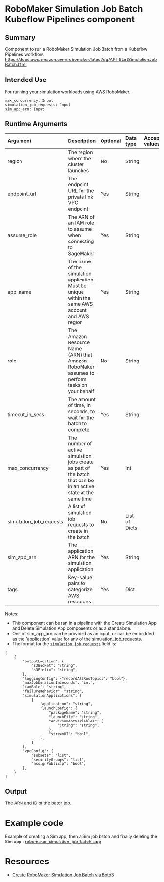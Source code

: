 # RoboMaker Simulation Job Batch Kubeflow Pipelines component

## Summary

Component to run a RoboMaker Simulation Job Batch from a Kubeflow Pipelines workflow.
https://docs.aws.amazon.com/robomaker/latest/dg/API_StartSimulationJobBatch.html

## Intended Use

For running your simulation workloads using AWS RoboMaker.

    max_concurrency: Input
    simulation_job_requests: Input
    sim_app_arn: Input

## Runtime Arguments

| Argument                | Description                                                                                                      | Optional | Data type     | Accepted values | Default                                      |
| :---------------------- | :--------------------------------------------------------------------------------------------------------------- | :------- | :------------ | :-------------- | :------------------------------------------- |
| region                  | The region where the cluster launches                                                                            | No       | String        |                 |                                              |
| endpoint_url            | The endpoint URL for the private link VPC endpoint                                                               | Yes      | String        |                 |                                              |
| assume_role             | The ARN of an IAM role to assume when connecting to SageMaker                                                    | Yes      | String        |                 |                                              |
| app_name                | The name of the simulation application. Must be unique within the same AWS account and AWS region                | Yes      | String        |                 | SimulationApplication-[datetime]-[random id] |
| role                    | The Amazon Resource Name (ARN) that Amazon RoboMaker assumes to perform tasks on your behalf                     | No       | String        |                 |                                              |
| timeout_in_secs         | The amount of time, in seconds, to wait for the batch to complete                                                | Yes      | String        |                 |                                              |
| max_concurrency         | The number of active simulation jobs create as part of the batch that can be in an active state at the same time | Yes      | Int           |                 |                                              |
| simulation_job_requests | A list of simulation job requests to create in the batch                                                         | No       | List of Dicts |                 | []                                           |
| sim_app_arn             | The application ARN for the simulation application                                                               | Yes      | String        |                 |                                              |
| tags                    | Key-value pairs to categorize AWS resources                                                                      | Yes      | Dict          |                 | {}                                           |

Notes:

- This component can be ran in a pipeline with the Create Simulation App and Delete Simulation App components or as a standalone.
- One of sim_app_arn can be provided as an input, or can be embedded as the 'application' value for any of the simulation_job_requests.
- The format for the [`simulation_job_requests`](https://docs.aws.amazon.com/robomaker/latest/dg/API_SimulationJobRequest.html) field is:

```
[
    {
        "outputLocation": {
            "s3Bucket": "string",
            "s3Prefix": "string",
        },
        "loggingConfig": {"recordAllRosTopics": "bool"},
        "maxJobDurationInSeconds": "int",
        "iamRole": "string",
        "failureBehavior": "string",
        "simulationApplications": [
            {
                "application": "string",
                "launchConfig": {
                    "packageName": "string",
                    "launchFile": "string",
                    "environmentVariables": {
                        "string": "string",
                    },
                    "streamUI": "bool",
                },
            }
        ],
        "vpcConfig": {
            "subnets": "list",
            "securityGroups": "list",
            "assignPublicIp": "bool",
        },
    }
]
```

## Output

The ARN and ID of the batch job.

# Example code

Example of creating a Sim app, then a Sim job batch and finally deleting the Sim app : [robomaker_simulation_job_batch_app](https://github.com/kubeflow/pipelines/tree/master/samples/contrib/aws-samples/robomaker_simulation/robomaker_simulation_job_batch_app.py)

# Resources

- [Create RoboMaker Simulation Job Batch via Boto3](https://boto3.amazonaws.com/v1/documentation/api/latest/reference/services/robomaker.html#RoboMaker.Client.start_simulation_job_batch)
